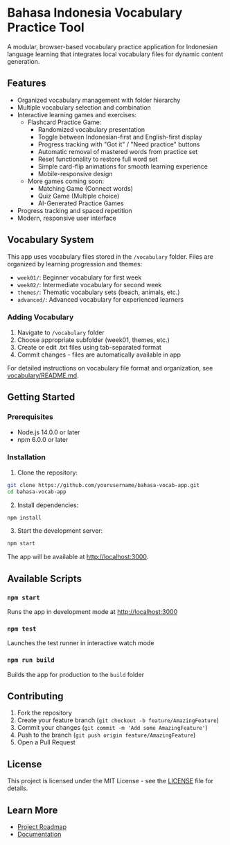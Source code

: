 # Bahasa Indonesia Vocabulary Practice Tool

A modular, browser-based vocabulary practice application for Indonesian language learning that integrates local vocabulary files for dynamic content generation.

## Features

- Organized vocabulary management with folder hierarchy
- Multiple vocabulary selection and combination
- Interactive learning games and exercises:
  - Flashcard Practice Game:
    - Randomized vocabulary presentation
    - Toggle between Indonesian-first and English-first display
    - Progress tracking with "Got it" / "Need practice" buttons
    - Automatic removal of mastered words from practice set
    - Reset functionality to restore full word set
    - Simple card-flip animations for smooth learning experience
    - Mobile-responsive design
  - More games coming soon:
    - Matching Game (Connect words)
    - Quiz Game (Multiple choice)
    - AI-Generated Practice Games
- Progress tracking and spaced repetition
- Modern, responsive user interface

## Vocabulary System

This app uses vocabulary files stored in the `/vocabulary` folder. Files are organized by learning progression and themes:

- `week01/`: Beginner vocabulary for first week
- `week02/`: Intermediate vocabulary for second week
- `themes/`: Thematic vocabulary sets (beach, animals, etc.)
- `advanced/`: Advanced vocabulary for experienced learners

### Adding Vocabulary
1. Navigate to `/vocabulary` folder
2. Choose appropriate subfolder (week01, themes, etc.)
3. Create or edit .txt files using tab-separated format
4. Commit changes - files are automatically available in app

For detailed instructions on vocabulary file format and organization, see [vocabulary/README.md](vocabulary/README.md).

## Getting Started

### Prerequisites
- Node.js 14.0.0 or later
- npm 6.0.0 or later

### Installation

1. Clone the repository:
```bash
git clone https://github.com/yourusername/bahasa-vocab-app.git
cd bahasa-vocab-app
```

2. Install dependencies:
```bash
npm install
```

3. Start the development server:
```bash
npm start
```

The app will be available at [http://localhost:3000](http://localhost:3000).

## Available Scripts

### `npm start`
Runs the app in development mode at [http://localhost:3000](http://localhost:3000)

### `npm test`
Launches the test runner in interactive watch mode

### `npm run build`
Builds the app for production to the `build` folder

## Contributing

1. Fork the repository
2. Create your feature branch (`git checkout -b feature/AmazingFeature`)
3. Commit your changes (`git commit -m 'Add some AmazingFeature'`)
4. Push to the branch (`git push origin feature/AmazingFeature`)
5. Open a Pull Request

## License

This project is licensed under the MIT License - see the [LICENSE](LICENSE) file for details.

## Learn More

- [Project Roadmap](ROADMAP.md)
- [Documentation](docs/)
